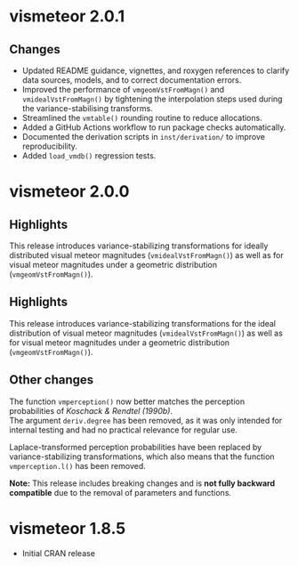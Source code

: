 # vismeteor 2.0.1

## Changes

- Updated README guidance, vignettes, and roxygen references to clarify data sources, models, and to correct documentation errors.
- Improved the performance of `vmgeomVstFromMagn()` and `vmidealVstFromMagn()` by tightening the interpolation steps used during the variance-stabilising transforms.
- Streamlined the `vmtable()` rounding routine to reduce allocations.
- Added a GitHub Actions workflow to run package checks automatically.
- Documented the derivation scripts in `inst/derivation/` to improve reproducibility.
- Added `load_vmdb()` regression tests.

# vismeteor 2.0.0

## Highlights
This release introduces variance-stabilizing transformations for ideally distributed visual meteor magnitudes 
(`vmidealVstFromMagn()`) as well as for visual meteor magnitudes under a geometric distribution (`vmgeomVstFromMagn()`).

## Highlights
This release introduces variance-stabilizing transformations for the ideal distribution of visual meteor magnitudes (`vmidealVstFromMagn()`) as well as for visual meteor magnitudes under a geometric distribution (`vmgeomVstFromMagn()`).

## Other changes
The function `vmperception()` now better matches the perception probabilities of *Koschack & Rendtel (1990b)*.  
The argument `deriv.degree` has been removed, as it was only intended for internal testing and had no practical relevance for regular use.

Laplace-transformed perception probabilities have been replaced by variance-stabilizing transformations, which also means that the function `vmperception.l()` has been removed.

**Note:** This release includes breaking changes and is **not fully backward compatible** due to the removal of parameters and functions.

# vismeteor 1.8.5
- Initial CRAN release
